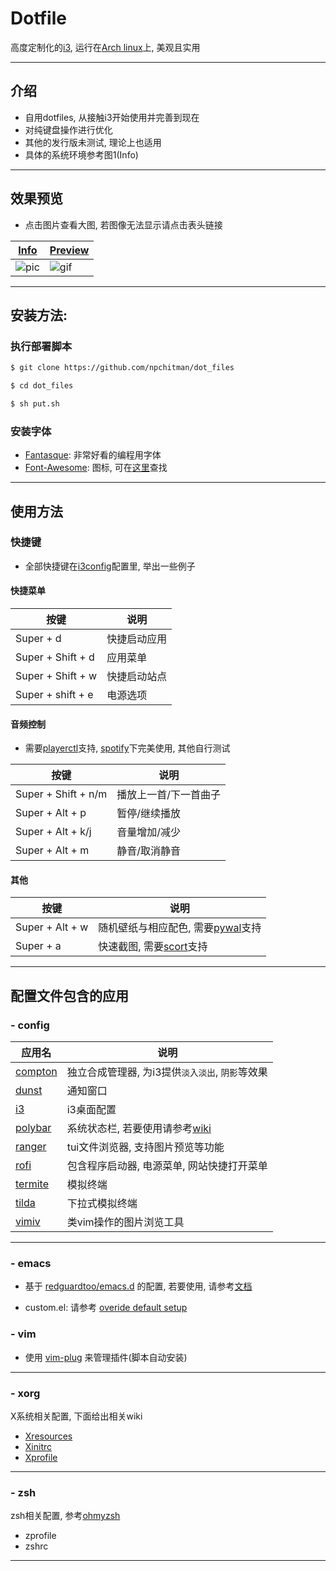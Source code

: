 # Dotfile
高度定制化的[i3](https://github.com/Airblader/i3), 运行在[Arch linux](https://www.archlinux.org/)上,
美观且实用

---

## 介绍

- 自用dotfiles, 从接触i3开始使用并完善到现在
- 对纯键盘操作进行优化
- 其他的发行版未测试, 理论上也适用
- 具体的系统环境参考图1(Info)

---

## 效果预览

- 点击图片查看大图, 若图像无法显示请点击表头链接

|[Info](https://s1.ax1x.com/2020/04/11/G7BaFO.png)|[Preview](https://s1.ax1x.com/2020/04/11/G7BdYD.gif)|
|-------|----|
|![pic](https://s1.ax1x.com/2020/04/11/G7BaFO.png)| ![gif](https://s1.ax1x.com/2020/04/11/G7BdYD.gif)


---

## 安装方法:

### 执行部署脚本
```bash
$ git clone https://github.com/npchitman/dot_files

$ cd dot_files

$ sh put.sh
```

### 安装字体

* [Fantasque](https://github.com/belluzj/fantasque-sans): 非常好看的编程用字体
* [Font-Awesome](https://fontawesome.com/download): 图标, 可在[这里](https://fontawesome.com/cheatsheet?from=io)查找

---

## 使用方法

### 快捷键
* 全部快捷键在[i3config](https://github.com/npchitman/dotfiles/blob/master/config/i3/config)配置里, 举出一些例子

#### 快捷菜单

|按键|说明|
|------|----|
|Super + d | 快捷启动应用
|Super + Shift + d | 应用菜单
|Super + Shift + w | 快捷启动站点
|Super + shift + e | 电源选项


#### 音频控制

* 需要[playerctl](https://github.com/altdesktop/playerctl)支持,
[spotify](https://www.spotify.com/)下完美使用, 其他自行测试

|按键|说明|
|------|----|
|Super + Shift + n/m|播放上一首/下一首曲子|
|Super + Alt + p|暂停/继续播放|
|Super + Alt + k/j|音量增加/减少|
|Super + Alt + m|静音/取消静音|

#### 其他

|按键|说明|
|------|----|
|Super + Alt + w|随机壁纸与相应配色, 需要[pywal](https://github.com/dylanaraps/pywal)支持
|Super + a| 快速截图, 需要[scort](https://github.com/dreamer/scrot)支持

---

## 配置文件包含的应用
### - config

|应用名|说明|
|------|----|
|[compton](https://github.com/tryone144/compton)| 独立合成管理器, 为i3提供`淡入淡出`, `阴影`等效果|
|[dunst](https://github.com/dunst-project/dunst)| 通知窗口
|[i3](https://github.com/Airblader/i3)| i3桌面配置
|[polybar](https://github.com/polybar/polybar)| 系统状态栏, 若要使用请参考[wiki](https://github.com/polybar/polybar/wiki)
|[ranger](https://github.com/ranger/ranger)| tui文件浏览器, 支持图片预览等功能
|[rofi](https://github.com/davatorium/rofi)| 包含程序启动器, 电源菜单, 网站快捷打开菜单
|[termite](https://github.com/thestinger/termite)| 模拟终端
|[tilda](https://github.com/lanoxx/tilda)| 下拉式模拟终端
|[vimiv](https://github.com/karlch/vimiv)| 类vim操作的图片浏览工具

---

### - emacs

* 基于 [redguardtoo/emacs.d](https://github.com/redguardtoo/emacs.d)
的配置, 若要使用, 请参考[文档](https://github.com/redguardtoo/emacs.d/blob/master/README.org)

* custom.el: 请参考 [overide default setup](https://github.com/redguardtoo/emacs.d#override-default-setup)

### - vim

* 使用 [vim-plug](https://github.com/junegunn/vim-plug) 来管理插件(脚本自动安装)

---

### - xorg

X系统相关配置, 下面给出相关wiki
* [Xresources](https://wiki.archlinux.org/index.php/X_resources)
* [Xinitrc](https://wiki.archlinux.org/index.php/Xinit#xinitrc)
* [Xprofile](https://wiki.archlinux.org/index.php/Xprofile)

---

### - zsh

zsh相关配置, 参考[ohmyzsh](https://github.com/ohmyzsh/ohmyzsh)
* zprofile
* zshrc

---

